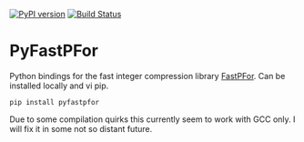 [![PyPI version](https://img.shields.io/pypi/v/pyfastpfor.svg)](https://pypi.python.org/pypi/pyfastpfor/)
[![Build Status](https://travis-ci.org/searchivarius/PyFastPFor.svg?branch=master)](https://travis-ci.org/searchivarius/PyFastPFor)
# PyFastPFor
Python bindings for the fast integer compression library [FastPFor](https://github.com/lemire/FastPFor). Can be installed locally and vi pip.
```
pip install pyfastpfor
```
Due to some compilation quirks this currently seem to work with GCC only. I will fix it in some not so distant future.
